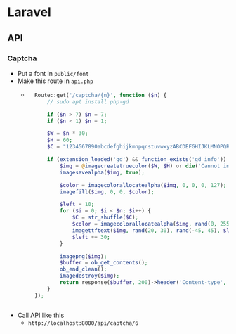 # Laravel
## API
### Captcha

- Put a font in `public/font`
- Make this route in `api.php`
    - ~~~php
        Route::get('/captcha/{n}', function ($n) {
            // sudo apt install php-gd

            if ($n > 7) $n = 7;
            if ($n < 1) $n = 1;

            $W = $n * 30;
            $H = 60;
            $C = "1234567890abcdefghijkmnpqrstuvwxyzABCDEFGHIJKLMNOPQRSTUVWXYZ";

            if (extension_loaded('gd') && function_exists('gd_info')) {
                $img = @imagecreatetruecolor($W, $H) or die('Cannot init GD-image stream');
                imagesavealpha($img, true);

                $color = imagecolorallocatealpha($img, 0, 0, 0, 127);
                imagefill($img, 0, 0, $color);

                $left = 10;
                for ($i = 0; $i < $n; $i++) {
                    $C = str_shuffle($C);
                    $color = imagecolorallocatealpha($img, rand(0, 255), rand(0, 255), rand(0, 255), rand(0, 100));
                    imagettftext($img, rand(20, 30), rand(-45, 45), $left, 40, $color, public_path() . "/font/fnt.ttf", $C[0]);
                    $left += 30;
                }

                imagepng($img);
                $buffer = ob_get_contents();
                ob_end_clean();
                imagedestroy($img);
                return response($buffer, 200)->header('Content-type', 'image/png');
            }
        });
    ~~~
- Call API like this
    - `http://localhost:8000/api/captcha/6`